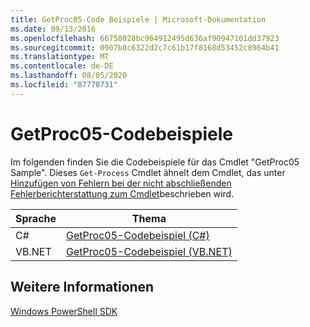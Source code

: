 ```yaml
---
title: GetProc05-Code Beispiele | Microsoft-Dokumentation
ms.date: 09/13/2016
ms.openlocfilehash: 66758028bc964912495d636af90947101dd37923
ms.sourcegitcommit: 0907b8c6322d2c7c61b17f8168d53452c8964b41
ms.translationtype: MT
ms.contentlocale: de-DE
ms.lasthandoff: 08/05/2020
ms.locfileid: "87778731"
---
```

# <a name="getproc05-code-samples"></a>GetProc05-Codebeispiele

Im folgenden finden Sie die Codebeispiele für das Cmdlet "GetProc05 Sample". Dieses `Get-Process` Cmdlet ähnelt dem Cmdlet, das unter [Hinzufügen von Fehlern bei der nicht abschließenden Fehlerberichterstattung zum Cmdlet](../cmdlet/adding-non-terminating-error-reporting-to-your-cmdlet.md)beschrieben wird.

|Sprache|Thema|
|--------------|-----------|
|C#|[GetProc05-Codebeispiel (C#)](./getproc05-csharp-sample-code.md)|
|VB.NET|[GetProc05-Codebeispiel (VB.NET)](./getproc05-vb-net-sample-code.md)|

## <a name="see-also"></a>Weitere Informationen

[Windows PowerShell SDK](../windows-powershell-reference.md)
